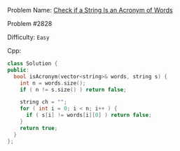Problem Name: [Check if a String Is an Acronym of Words](https://leetcode.com/problems/check-if-a-string-is-an-acronym-of-words/)

Problem #2828

Difficulty: `Easy`

Cpp:

```cpp
class Solution {
public:
  bool isAcronym(vector<string>& words, string s) {
    int n = words.size();
    if ( n != s.size() ) return false;

    string ch = "";
    for ( int i = 0; i < n; i++ ) {
      if ( s[i] != words[i][0] ) return false;
    }
    return true;
  }
};
```
